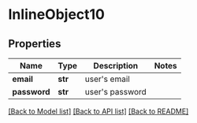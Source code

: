 # InlineObject10

## Properties
Name | Type | Description | Notes
------------ | ------------- | ------------- | -------------
**email** | **str** | user&#39;s email | 
**password** | **str** | user&#39;s password | 

[[Back to Model list]](../README.md#documentation-for-models) [[Back to API list]](../README.md#documentation-for-api-endpoints) [[Back to README]](../README.md)


